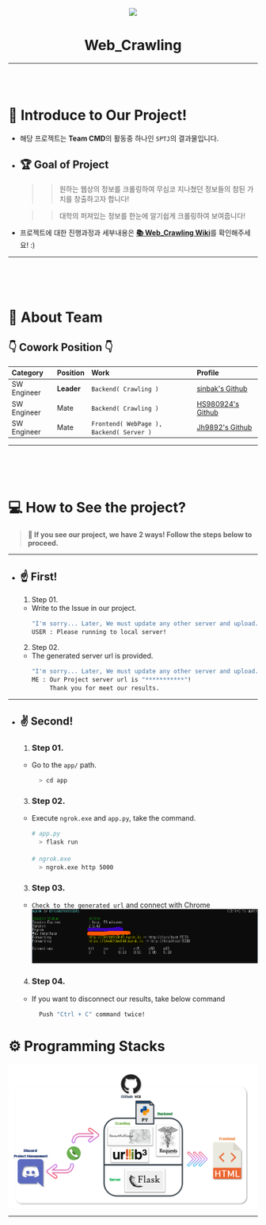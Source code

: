 <p align="center">
  <img src="https://github.com/Team-CMD/SPTJ_Web-Crawling/blob/main/src/docs/web-crawler.png"/>
</p>
<h1 align="center">Web_Crawling</h1>

___
<Br><Br>
# **📃 Introduce to Our Project!**
  - 해당 프로젝트는 **Team CMD**의 활동중 하나인 `SPTJ`의 결과물입니다.
  - ## 🏆 **Goal of Project**
     >> 원하는 웹상의 정보를 크롤링하여 무심코 지나쳤던 정보들의 참된 가치를 창출하고자 합니다!

     >> 대학의 퍼져있는 정보를 한눈에 알기쉽게 크롤링하여 보여줍니다!

   - 프로젝트에 대한 진행과정과 세부내용은 [**📚 Web_Crawling Wiki**](https://github.com/Team-CMD/SPTJ_Web-Crawling/blob/main/wiki/Home.md)를 확인해주세요! :)
___ 
<Br><Br><Br>

# **💼 About Team**
  ## 👇 **Cowork Position** 👇
   | Category | Position | Work | Profile |  
   | :----- | :----- | :----- | :---- |
   | SW Engineer | **Leader** | `Backend( Crawling )` | [sinbak's Github](https://github.com/sinbak) |  
   | SW Engineer | Mate | `Backend( Crawling )` | [HS980924's Github](https://github.com/HS98094) |  
   | SW Engineer | Mate | `Frontend( WebPage ), Backend( Server )` | [Jh9892's Github](https://github.com/jh9892) |  
   
___
<Br><Br><Br>
# **💻 How to See the project?**
  > **🤟 If you see our project, we have 2 ways! Follow the steps below to proceed.**
  ___
  - ## **☝ First!**
    1. Step 01.  
      - Write to the Issue in our project.  
        ```bash
        "I'm sorry... Later, We must update any other server and upload."
        USER : Please running to local server! 
        ```
    2. Step 02.  
      - The generated server url is provided.
        ```bash
        "I'm sorry... Later, We must update any other server and upload."
        ME : Our Project server url is "***********"! 
             Thank you for meet our results.
        ```
    
___

  - ## **✌ Second!**
    1. ### Step 01.  
      - Go to the `app/` path.
        ```bash
          > cd app
        ```
    3. ###  Step 02.  
      - Execute `ngrok.exe` and `app.py`, take the command.
        ```bash
        # app.py
          > flask run
        
        # ngrok.exe
          > ngrok.exe http 5000
        ```
    3. ### Step 03.
      - `Check to the generated url` and connect with Chrome
        ![connect](./src/running.png)

    4. ### Step 04.
      - If you want to disconnect our results, take below command
        ```bash
          Push "Ctrl + C" command twice! 
        ```

# **⚙ Programming Stacks** 
![logic maps](./src/logic.png)
___ 

